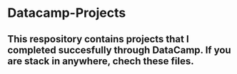 # Datacamp-Projects

## This respository contains projects that I completed succesfully through DataCamp. If you are stack in anywhere, chech these files. 
